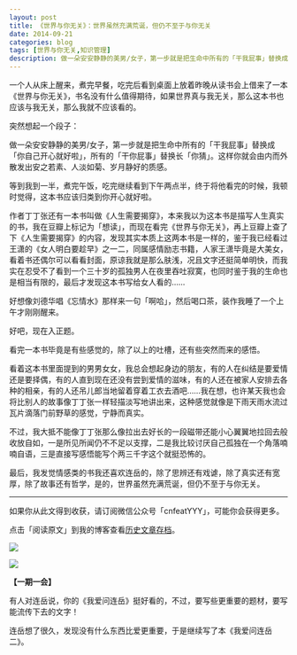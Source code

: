 ```yaml
---
layout: post
title: 《世界与你无关》：世界虽然充满荒诞，但仍不至于与你无关
date: 2014-09-21
categories: blog
tags: [世界与你无关,知识管理]
description: 做一朵安安静静的美男/女子，第一步就是把生命中所有的「干我屁事」替换成「你自己开心就好啦」，所有的「干你屁事」替换长「你猜」。这样你就会由内而外散发出安之若素、人淡如菊、岁月静好的质感。
---
```


一个人从床上醒来，煮完早餐，吃完后看到桌面上放着昨晚从读书会上借来了一本《世界与你无关》，书名没有什么值得期待，如果世界真与我无关，那么这本书也应该与我无关，那么我就不应该看的。

突然想起一个段子：

做一朵安安静静的美男/女子，第一步就是把生命中所有的「干我屁事」替换成「你自己开心就好啦」，所有的「干你屁事」替换长「你猜」。这样你就会由内而外散发出安之若素、人淡如菊、岁月静好的质感。

等到我到一半，煮完午饭，吃完继续看到下午两点半，终于将他看完的时候，我顿时觉得，这本书应该归类到你开心就好啦。

作者丁丁张还有一本书叫做《人生需要揭穿》，本来我以为这本书是描写人生真实的书，我在豆瓣上标记为「想读」，而现在看完《世界与你无关》，再上豆瓣上查了下《人生需要揭穿》的内容，发现其实本质上这两本书是一样的，鉴于我已经看过王潇的《女人明白要趁早》之一二，同属感情励志书籍，人家王潇毕竟是大美女，看着书还偶尔可以看看封面，原谅我就是那么肤浅，况且文字还挺简单明快，而我实在忍受不了看到一个三十岁的孤独男人在夜里吞吐寂寞，也同时鉴于我的生命也是相当有限的，最后才发现这本书写给女人看的……

好想像刘德华唱《忘情水》那样来一句「啊哈」，然后喝口茶，装作我睡了一个上午才刚刚醒来。


好吧，现在入正题。

看完一本书毕竟是有些感觉的，除了以上的吐槽，还有些突然而来的感悟。

看着这本书里面提到的男男女女，我总会想起身边的朋友，有的人在纠结是要爱情还是要择偶，有的人直到现在还没有尝到爱情的滋味，有的人还在被家人安排去各种的相亲，有的人还吊儿郎当地留着穿着工衣去酒吧……我在想，也许某天我也会将比别人的故事像丁丁张一样轻描淡写地讲出来，这种感觉就像是下雨天雨水流过瓦片滴落门前野草的感觉，宁静而真实。

不过，我大抵不能像丁丁张那么像拉出去好长的一段磁带还能小心翼翼地拉回去般收放自如，一是所见所闻仍不不足以支撑，二是我比较讨厌自己孤独在一个角落喃喃自语，三是直接写感悟能写个两三千字这个就挺恐怖的。

最后，我发觉情感类的书我还喜欢连岳的，除了思辨还有戏谑，除了真实还有宽厚，除了故事还有哲学，是的，世界虽然充满荒诞，但仍不至于与你无关。


----

如果你从此文得到收获，请订阅微信公众号「cnfeatYYY」，可能你会获得更多。

点击「阅读原文」到我的博客查看[历史文章存档](http://xiaoyan.work)。

![](http://cnfeat.qiniudn.com/mHDSX.png)

![](http://cnfeat.qiniudn.com/signitrue-2014-07-11.png)


**【一期一会】**

有人对连岳说，你的《我爱问连岳》挺好看的，不过，要写些更重要的题材，要写能流传下去的文字！

连岳想了很久，发现没有什么东西比爱更重要，于是继续写了本《我爱问连岳二》。









